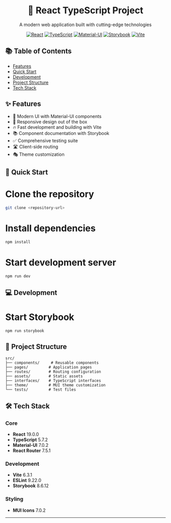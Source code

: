 <div align="center">

# 🚀 React TypeScript Project

A modern web application built with cutting-edge technologies

[![React](https://img.shields.io/badge/React-19.0.0-61DAFB?style=flat&logo=react)](https://reactjs.org/)
[![TypeScript](https://img.shields.io/badge/TypeScript-5.7.2-3178C6?style=flat&logo=typescript)](https://www.typescriptlang.org/)
[![Material-UI](https://img.shields.io/badge/MUI-7.0.2-0081CB?style=flat&logo=mui)](https://mui.com/)
[![Storybook](https://img.shields.io/badge/Storybook-8.6.12-FF4785?style=flat&logo=storybook)](https://storybook.js.org/)
[![Vite](https://img.shields.io/badge/Vite-6.3.1-646CFF?style=flat&logo=vite)](https://vitejs.dev/)

</div>

## 📚 Table of Contents

- [Features](#-features)
- [Quick Start](#-quick-start)
- [Development](#-development)
- [Project Structure](#-project-structure)
- [Tech Stack](#-tech-stack)

## ✨ Features

- 🎨 Modern UI with Material-UI components
- 📱 Responsive design out of the box
- 🔥 Fast development and building with Vite
- 📚 Component documentation with Storybook
- ✅ Comprehensive testing suite
- 🛣️ Client-side routing
- 🎭 Theme customization

## 🚀 Quick Start


# Clone the repository
```bash
git clone <repository-url>
````
# Install dependencies
```bash
npm install
```

# Start development server
```bash
npm run dev
```

## 💻 Development

# Start Storybook
```bash
npm run storybook
```

## 📁 Project Structure

```
src/
├── components/     # Reusable components
├── pages/         # Application pages
├── routes/        # Routing configuration
├── assets/        # Static assets
├── interfaces/    # TypeScript interfaces
├── theme/         # MUI theme customization
└── tests/         # Test files
```

## 🛠️ Tech Stack

### Core
- **React** 19.0.0
- **TypeScript** 5.7.2
- **Material-UI** 7.0.2
- **React Router** 7.5.1

### Development
- **Vite** 6.3.1
- **ESLint** 9.22.0
- **Storybook** 8.6.12

### Styling
- **MUI Icons** 7.0.2

---